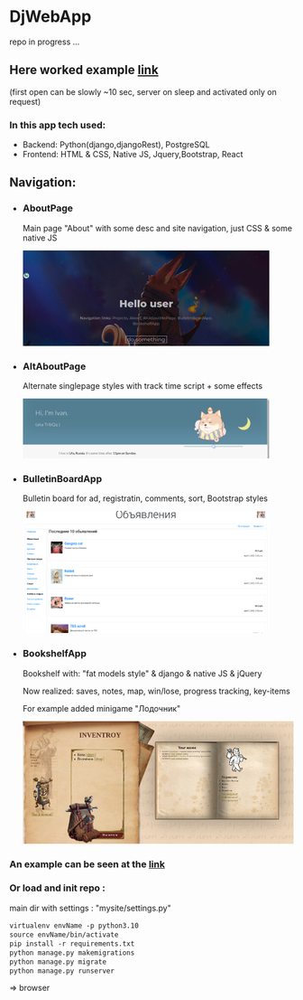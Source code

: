 # DjWebApp
repo in progress ...

<h2>Here worked example <a href="https://djwebapp.herokuapp.com/">link</a></h2> (first open can be slowly ~10 sec, server on sleep and activated only on request)


<h3>In this app tech used: </h3>
<ul>
   <li>Backend: Python(django,djangoRest), PostgreSQL</li>
   <li>Frontend: HTML & CSS, Native JS, Jquery,Bootstrap, React
   </li>
</ul>

<h2>Navigation:</h2>
<ul>
<h3><li>AboutPage</li></h3>
<p>Main page "About" with some desc and site navigation, just CSS & some native JS</p>

<img src="https://raw.githubusercontent.com/TribQq/web/master/description/AboutMe.jpg">

<h3><li>AltAboutPage</li></h3>
<p>Alternate singlepage styles with track time script + some effects</p>
<img src="https://raw.githubusercontent.com/TribQq/web/master/description/altAboutMe.jpg">

<h3><li>BulletinBoardApp</li></h3>
<p>Bulletin board for ad, registratin, comments, sort, Bootstrap styles<p>
<img src="https://raw.githubusercontent.com/TribQq/web/master/description/bulletin_board.jpg">

<h3><li>BookshelfApp</li></h3>
<p>Bookshelf with: "fat models style" & django & native JS & jQuery</p>
<p>Now realized: saves, notes, map, win/lose, progress tracking, key-items </p>
<p>For example added minigame "Лодочник"</p>
<img src="https://raw.githubusercontent.com/TribQq/web/master/description/book_saves_page.jpg">

</ul>

<h3>An example can be seen at the  <a href="https://djwebapp.herokuapp.com/">link</a></h3>
<h3>Or load and init repo : </h3>

<p>

main dir with settings : "mysite/settings.py"

``` 
virtualenv envName -p python3.10 
source envName/bin/activate
pip install -r requirements.txt
python manage.py makemigrations
python manage.py migrate
python manage.py runserver
```
=> browser
</p>





